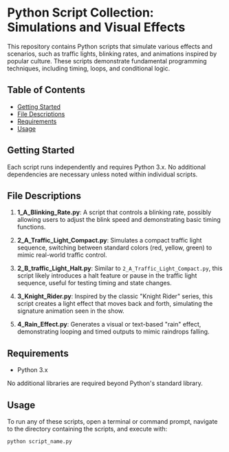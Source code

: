 # Python Script Collection: Simulations and Visual Effects

This repository contains Python scripts that simulate various effects and scenarios, such as traffic lights, blinking rates, and animations inspired by popular culture. These scripts demonstrate fundamental programming techniques, including timing, loops, and conditional logic.

## Table of Contents

- [Getting Started](#getting-started)
- [File Descriptions](#file-descriptions)
- [Requirements](#requirements)
- [Usage](#usage)

## Getting Started

Each script runs independently and requires Python 3.x. No additional dependencies are necessary unless noted within individual scripts.

## File Descriptions

1. **1_A_Blinking_Rate.py**: A script that controls a blinking rate, possibly allowing users to adjust the blink speed and demonstrating basic timing functions.

2. **2_A_Traffic_Light_Compact.py**: Simulates a compact traffic light sequence, switching between standard colors (red, yellow, green) to mimic real-world traffic control.

3. **2_B_traffic_Light_Halt.py**: Similar to `2_A_Traffic_Light_Compact.py`, this script likely introduces a halt feature or pause in the traffic light sequence, useful for testing timing and state changes.

4. **3_Knight_Rider.py**: Inspired by the classic "Knight Rider" series, this script creates a light effect that moves back and forth, simulating the signature animation seen in the show.

5. **4_Rain_Effect.py**: Generates a visual or text-based "rain" effect, demonstrating looping and timed outputs to mimic raindrops falling.

## Requirements

- Python 3.x

No additional libraries are required beyond Python's standard library.

## Usage

To run any of these scripts, open a terminal or command prompt, navigate to the directory containing the scripts, and execute with:

```python
python script_name.py
```
